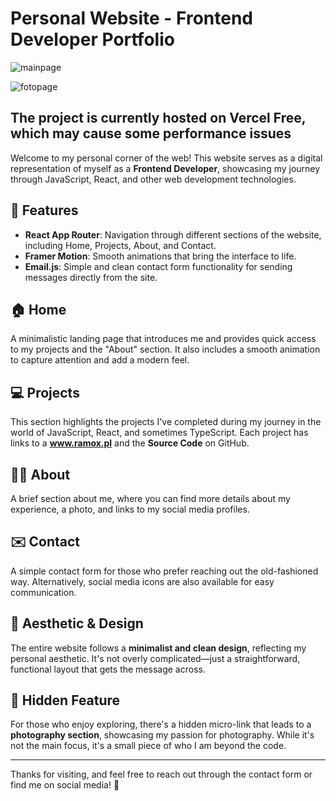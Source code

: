 # Personal Website - Frontend Developer Portfolio
![mainpage](https://github.com/user-attachments/assets/9718435e-129b-41fe-b329-ad66655b87dd)

![fotopage](https://github.com/user-attachments/assets/1ddff19e-6aca-4f2a-99b4-fd15d375822b)

## The project is currently hosted on Vercel Free, which may cause some performance issues


Welcome to my personal corner of the web! This website serves as a digital representation of myself as a **Frontend Developer**, showcasing my journey through JavaScript, React, and other web development technologies.

## 🌟 Features

- **React App Router**: Navigation through different
sections of the website, including Home, Projects, About, and Contact.
- **Framer Motion**: Smooth animations that bring the interface to life.
- **Email.js**: Simple and clean contact form functionality for sending messages directly from the site.

## 🏠 Home
A minimalistic landing page that introduces me and provides quick access to my projects and the "About" section. It also includes a smooth animation to capture attention and add a modern feel.

## 💻 Projects
This section highlights the projects I've completed during my journey in the world of JavaScript, React, and sometimes TypeScript. Each project has links to a **www.ramox.pl** and the **Source Code** on GitHub.

## 🙋‍♂️ About
A brief section about me, where you can find more details about my experience, a photo, and links to my social media profiles.

## ✉️ Contact
A simple contact form for those who prefer reaching out the old-fashioned way. Alternatively, social media icons are also available for easy communication.

## 🎨 Aesthetic & Design
The entire website follows a **minimalist and clean design**, reflecting my personal aesthetic. It's not overly complicated—just a straightforward, functional layout that gets the message across.

## 📸 Hidden Feature
For those who enjoy exploring, there's a hidden micro-link that leads to a **photography section**, showcasing my passion for photography. While it's not the main focus, it's a small piece of who I am beyond the code.

---

Thanks for visiting, and feel free to reach out through the contact form or find me on social media! 🚀
